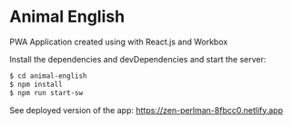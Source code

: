 # Animal English

PWA Application created using with React.js and Workbox

Install the dependencies and devDependencies and start the server:

```sh
$ cd animal-english
$ npm install
$ npm run start-sw
```

See deployed version of the app:
https://zen-perlman-8fbcc0.netlify.app

